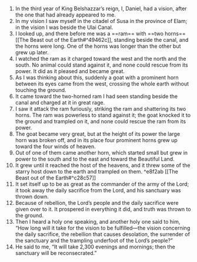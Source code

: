 1. In the third year of King Belshazzar’s reign, I, Daniel, had a vision, after the one that had already appeared to me. 
2. In my vision I saw myself in the citadel of Susa in the province of Elam; in the vision I was beside the Ulai Canal. 
3. I looked up, and there before me was a ==ram== with ==two horns== [[The Beast out of the Earth#^49462c]], standing beside the canal, and the horns were long. One of the horns was longer than the other but grew up later. 
4. I watched the ram as it charged toward the west and the north and the south. No animal could stand against it, and none could rescue from its power. It did as it pleased and became great.
5. As I was thinking about this, suddenly a goat with a prominent horn between its eyes came from the west, crossing the whole earth without touching the ground. 
6. It came toward the two-horned ram I had seen standing beside the canal and charged at it in great rage. 
7. I saw it attack the ram furiously, striking the ram and shattering its two horns. The ram was powerless to stand against it; the goat knocked it to the ground and trampled on it, and none could rescue the ram from its power. 
8. The goat became very great, but at the height of its power the large horn was broken off, and in its place four prominent horns grew up toward the four winds of heaven.
9. Out of one of them came another horn, which started small but grew in power to the south and to the east and toward the Beautiful Land. 
10. It grew until it reached the host of the heavens, and it threw some of the starry host down to the earth and trampled on them.  ^e8f2ab [[The Beast out of the Earth#^c28c57]]
11. It set itself up to be as great as the commander of the army of the Lord; it took away the daily sacrifice from the Lord, and his sanctuary was thrown down. 
12. Because of rebellion, the Lord’s people and the daily sacrifice were given over to it. It prospered in everything it did, and truth was thrown to the ground.
13. Then I heard a holy one speaking, and another holy one said to him, “How long will it take for the vision to be fulfilled—the vision concerning the daily sacrifice, the rebellion that causes desolation, the surrender of the sanctuary and the trampling underfoot of the Lord’s people?”
14. He said to me, “It will take 2,300 evenings and mornings; then the sanctuary will be reconsecrated.”
